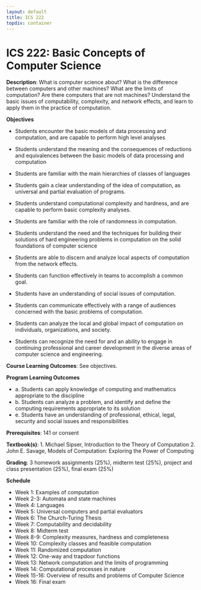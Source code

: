 ```yaml
---
layout: default
title: ICS 222
topdiv: container
---
```


# ICS 222: Basic Concepts of Computer Science



**Description**: What is computer science about? What is the difference between computers and other machines? What are the limits of computation? Are there computers that are not machines? Understand the basic issues of computability, complexity, and network effects, and learn to apply them in the practice of computation.

**Objectives**

* Students encounter the basic models of data processing and computation, and are capable to perform high level analyses

* Students understand the meaning and the consequences of reductions and equivalences between the basic models of data processing and computation

* Students are familiar with the main hierarchies of classes of languages 

* Students gain a clear understanding of the idea of computation, as universal and partial evaluation of programs.

* Students understand computational complexity and hardness, and are capable to perform basic complexity analyses.

* Students are familiar with the role of randomness in computation.

* Students understand the need and the techniques for building their solutions of hard engineering problems in computation on the solid foundations of computer science

* Students are able to discern and analyze local aspects of computation from the network effects. 

* Students can function effectively in teams to accomplish a common goal.

* Students have an understanding of social issues of computation.

* Students can communicate effectively with a range of audiences concerned with the basic problems of computation.

* Students can analyze the local and global impact of computation on individuals, organizations, and society.

* Students can recognize the need for and an ability to engage in continuing professional and career development in the diverse areas of computer science and engineering.

**Course Learning Outcomes**: See objectives.

**Program Learning Outcomes**

* a. Students can apply knowledge of computing and mathematics appropriate to the discipline
* b. Students can analyze a problem, and identify and define the computing requirements appropriate to its solution
* e. Students have an understanding of professional, ethical, legal, security and social issues and responsibilities


**Prerequisites**: 141 or consent

**Textbook(s)**: 1. Michael Sipser, Introduction to the Theory of Computation
2. John E. Savage, Models of Computation: Exploring the Power of Computing

**Grading**: 3 homework assignments (25%), midterm test (25%), project and class presentation (25%), final exam (25%)

**Schedule**

* Week 1: Examples of computation
* Week 2-3: Automata and state machines
* Week 4: Languages
* Week 5: Universal computers and partial evaluators 
* Week 6: The Church-Turing Thesis
* Week 7: Computability and decidability
* Week 8: Midterm test
* Week 8-9: Complexity measures, hardness and completeness
* Week 10: Complexity classes and feasible computation
* Week 11: Randomized computation 
* Week 12: One-way and trapdoor functions
* Week 13: Network computation and the limits of programming
* Week 14: Computational processes in nature
* Week 15-16: Overview of results and problems of Computer Science
* Week 16: Final exam